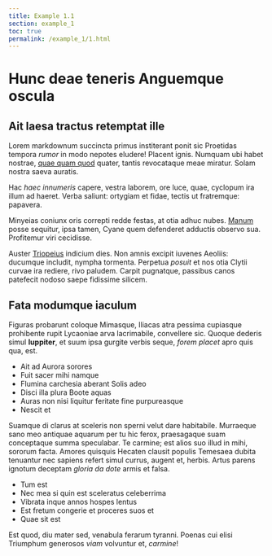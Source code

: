 ```yaml
---
title: Example 1.1
section: example_1
toc: true
permalink: /example_1/1.html
---
```


# Hunc deae teneris Anguemque oscula

## Ait laesa tractus retemptat ille

Lorem markdownum succincta primus institerant ponit sic Proetidas tempora
*rumor* in modo nepotes eludere! Placent ignis. Numquam ubi habet nostrae, [quae
quam quod](http://doctioret.net/tyranni-giganteis.html) quater, tantis
revocataque meae miratur. Solam nostra saeva auratis.

Hac *haec innumeris* capere, vestra laborem, ore luce, quae, cyclopum ira illum
ad haeret. Verba saliunt: ortygiam et fidae, tectis ut fratremque: papavera.

Minyeias coniunx oris correpti redde festas, at otia adhuc nubes.
[Manum](http://unius.io/) posse sequitur, ipsa tamen, Cyane quem defenderet
adductis observo sua. Profitemur viri cecidisse.

Auster [Triopeius](http://www.quemin.io/illa) indicium dies. Non amnis excipit
iuvenes Aeoliis: ducumque includit, nympha tormenta. Perpetua *posuit* et nos
otia Clytii curvae ira rediere, rivo paludem. Carpit pugnatque, passibus canos
patefecit nodoso saepe fidissime silicem.

## Fata modumque iaculum

Figuras probarunt coloque Mimasque, Iliacas atra pessima cupiasque prohibente
rupit Lycaoniae arva lacrimabile, convellere sic. Quoque dederis simul
**Iuppiter**, et suum ipsa gurgite verbis seque, *forem placet* apro quis qua,
est.

- Ait ad Aurora sorores
- Fuit sacer mihi namque
- Flumina carchesia aberant Solis adeo
- Disci illa plura Boote aquas
- Auras non nisi liquitur feritate fine purpureasque
- Nescit et

Suamque di clarus at sceleris non sperni velut dare habitabile. Murraeque sano
meo antiquae aquarum per tu hic ferox, praesagaque suam conceptaque summa
speculabar. Te carmine; est alios suo illud in mihi, sororum facta. Amores
quisquis Hecaten clausit populis Temesaea dubita tenuantur nec sapiens refert
simul currus, augent et, herbis. Artus parens ignotum deceptam *gloria da dote*
armis et falsa.

- Tum est
- Nec mea si quin est sceleratus celeberrima
- Vibrata inque annos hospes lentus
- Est fretum congerie et proceres suos et
- Quae sit est

Est quod, diu mater sed, venabula ferarum tyranni. Poenas cui elisi Triumphum
generosos *viam* volvuntur et, *carmine*!
